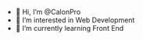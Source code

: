 - 👋 Hi, I’m @CalonPro
- 👀 I’m interested in Web Development
- 🌱 I’m currently learning Front End
<!---
CalonPro/CalonPro is a ✨ special ✨ repository because its `README.md` (this file) appears on your GitHub profile.
You can click the Preview link to take a look at your changes.
--->
